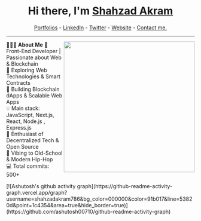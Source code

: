 <h1 align="center"> Hi there, I'm <a href="https://www.linkedin.com/in/shahzad-akram-250a2b25b/">Shahzad Akram</a> </h1>

<!--- Adding Header Elements -->
<p align="center">
  <a href="#">Portfolios</a> -
  <a href="https://www.linkedin.com/in/shahzad-akram-250a2b25b/">LinkedIn</a> - 
  <a href="#">Twitter</a> -
  <a href="#">Website</a> -
<!--   <a href="https://crowdsource.google.com/about/blog/community-spotlight-friendship/">Google Featured</a> - -->
  <a href="#">Contact me.</a> 
</p>

-----------------------------------------------------------
👨🏻‍💻 **About Me**<img src="https://i.gifer.com/3769.gif" min-width="300px" max-width="300px" width="350px" align="right"> 
🚀 Front-End Developer | Passionate about Web & Blockchain </br>
🔎 Exploring Web Technologies & Smart Contracts </br>
🔭 Building Blockchain dApps & Scalable Web Apps </br>
💡 Main stack: JavaScript, Next.js, React, Node.js , Express.js </br>
🚩 Enthusiast of Decentralized Tech & Open Source </br>
🎵 Vibing to Old-School & Modern Hip-Hop </br>
💻 Total commits: 500+  </br>
<!--- Adding Tech Stack open Section -->



<div>
[![Ashutosh's github activity graph](https://github-readme-activity-graph.vercel.app/graph?username=shahzadakram786&bg_color=000000&color=91b017&line=53820d&point=1c4354&area=true&hide_border=true)](https://github.com/ashutosh00710/github-readme-activity-graph)
</div>
